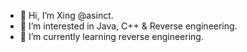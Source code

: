 - 👋 Hi, I’m Xing @asinct.
- 👀 I’m interested in Java, C++ & Reverse engineering.
- 🌱 I’m currently learning reverse engineering.

<!---
- 💞️ I’m looking to collaborate on ...
- 📫 How to reach me ...
asinct/asinct is a ✨ special ✨ repository because its `README.md` (this file) appears on your GitHub profile.
You can click the Preview link to take a look at your changes.
--->
